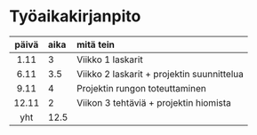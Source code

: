 
# Työaikakirjanpito

| päivä | aika | mitä tein  |
| :----:|:-----| :-----|
| 1.11  | 3    | Viikko 1 laskarit |
| 6.11  | 3.5  | Viikko 2 laskarit + projektin suunnittelua |
| 9.11  | 4    | Projektin rungon toteuttaminen | 
| 12.11 | 2    | Viikon 3 tehtäviä + projektin hiomista | 
| yht   | 12.5 | | 
